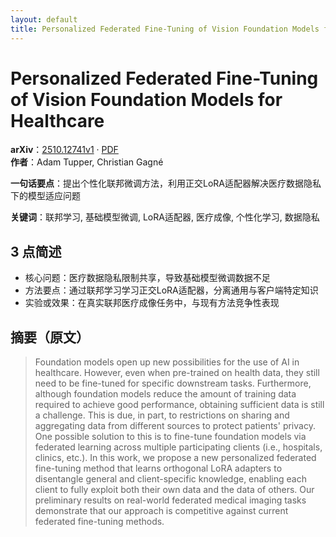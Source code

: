 ```yaml
---
layout: default
title: Personalized Federated Fine-Tuning of Vision Foundation Models for Healthcare
---
```


# Personalized Federated Fine-Tuning of Vision Foundation Models for Healthcare
**arXiv**：[2510.12741v1](https://arxiv.org/abs/2510.12741) · [PDF](https://arxiv.org/pdf/2510.12741.pdf)  
**作者**：Adam Tupper, Christian Gagné  

**一句话要点**：提出个性化联邦微调方法，利用正交LoRA适配器解决医疗数据隐私下的模型适应问题

**关键词**：联邦学习, 基础模型微调, LoRA适配器, 医疗成像, 个性化学习, 数据隐私

## 3 点简述
- 核心问题：医疗数据隐私限制共享，导致基础模型微调数据不足
- 方法要点：通过联邦学习学习正交LoRA适配器，分离通用与客户端特定知识
- 实验或效果：在真实联邦医疗成像任务中，与现有方法竞争性表现

## 摘要（原文）

> Foundation models open up new possibilities for the use of AI in healthcare.
> However, even when pre-trained on health data, they still need to be fine-tuned
> for specific downstream tasks. Furthermore, although foundation models reduce
> the amount of training data required to achieve good performance, obtaining
> sufficient data is still a challenge. This is due, in part, to restrictions on
> sharing and aggregating data from different sources to protect patients'
> privacy. One possible solution to this is to fine-tune foundation models via
> federated learning across multiple participating clients (i.e., hospitals,
> clinics, etc.). In this work, we propose a new personalized federated
> fine-tuning method that learns orthogonal LoRA adapters to disentangle general
> and client-specific knowledge, enabling each client to fully exploit both their
> own data and the data of others. Our preliminary results on real-world
> federated medical imaging tasks demonstrate that our approach is competitive
> against current federated fine-tuning methods.

